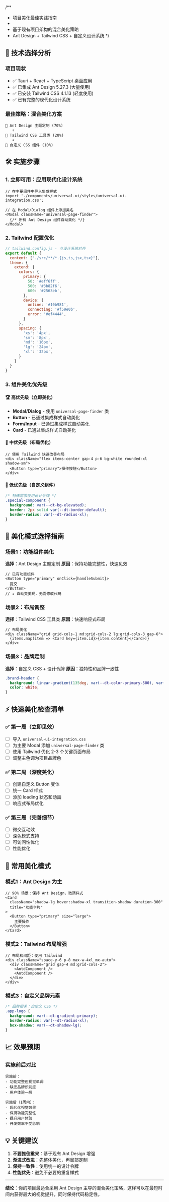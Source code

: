 /**
 * 项目美化最佳实践指南
 * 
 * 基于现有项目架构的混合美化策略
 * Ant Design + Tailwind CSS + 自定义设计系统
 */

## 🎯 技术选择分析

### 项目现状
- ✅ Tauri + React + TypeScript 桌面应用
- ✅ 已集成 Ant Design 5.27.3 (大量使用)
- ✅ 已安装 Tailwind CSS 4.1.13 (轻度使用)
- ✅ 已有完整的现代化设计系统

### 最佳策略：混合美化方案

```
🥇 Ant Design 主题定制 (70%)
   ↓
🥈 Tailwind CSS 工具类 (20%)
   ↓  
🥉 自定义 CSS 组件 (10%)
```

## 🛠️ 实施步骤

### 1. 立即可用：应用现代化设计系统

```tsx
// 在主要组件中导入集成样式
import './components/universal-ui/styles/universal-ui-integration.css';

// 在 Modal/Dialog 组件上添加类名
<Modal className="universal-page-finder">
  {/* 所有 Ant Design 组件自动美化 */}
</Modal>
```

### 2. Tailwind 配置优化

```javascript
// tailwind.config.js - 与设计系统对齐
export default {
  content: ["./src/**/*.{js,ts,jsx,tsx}"],
  theme: {
    extend: {
      colors: {
        primary: {
          50: '#eff6ff',
          500: '#3b82f6',
          600: '#2563eb',
        },
        device: {
          online: '#10b981',
          connecting: '#f59e0b',
          error: '#ef4444',
        }
      },
      spacing: {
        'xs': '4px',
        'sm': '8px', 
        'md': '16px',
        'lg': '24px',
        'xl': '32px',
      }
    }
  }
}
```

### 3. 组件美化优先级

#### 🏆 高优先级（立即美化）
- **Modal/Dialog** - 使用 `universal-page-finder` 类
- **Button** - 已通过集成样式自动美化
- **Form/Input** - 已通过集成样式自动美化
- **Card** - 已通过集成样式自动美化

#### 🥈 中优先级（布局优化）
```tsx
// 使用 Tailwind 快速改善布局
<div className="flex items-center gap-4 p-6 bg-white rounded-xl shadow-sm">
  <Button type="primary">操作按钮</Button>
</div>
```

#### 🥉 低优先级（自定义组件）
```css
/* 特殊需求使用设计令牌 */
.special-component {
  background: var(--dt-bg-elevated);
  border: 2px solid var(--dt-border-default);
  border-radius: var(--dt-radius-xl);
}
```

## 🎨 美化模式选择指南

### 场景1：功能组件美化
**选择**：Ant Design 主题定制
**原因**：保持功能完整性，快速见效

```tsx
// 已有功能组件
<Button type="primary" onClick={handleSubmit}>
  提交
</Button>
// ↓ 自动变美观，无需修改代码
```

### 场景2：布局调整
**选择**：Tailwind CSS 工具类
**原因**：快速响应式布局

```tsx
// 布局美化
<div className="grid grid-cols-1 md:grid-cols-2 lg:grid-cols-3 gap-6">
  {items.map(item => <Card key={item.id}>{item.content}</Card>)}
</div>
```

### 场景3：品牌定制
**选择**：自定义 CSS + 设计令牌
**原因**：独特性和品牌一致性

```css
.brand-header {
  background: linear-gradient(135deg, var(--dt-color-primary-500), var(--dt-color-primary-600));
  color: white;
}
```

## ⚡ 快速美化检查清单

### ✅ 第一周（立即见效）
- [ ] 导入 `universal-ui-integration.css`
- [ ] 为主要 Modal 添加 `universal-page-finder` 类
- [ ] 使用 Tailwind 优化 2-3 个关键页面布局
- [ ] 调整主色调为项目品牌色

### ✅ 第二周（深度美化）
- [ ] 创建自定义 Button 变体
- [ ] 统一 Card 样式
- [ ] 添加 loading 状态和动画
- [ ] 响应式布局优化

### ✅ 第三周（完善细节）
- [ ] 微交互动效
- [ ] 深色模式支持
- [ ] 可访问性优化
- [ ] 性能优化

## 🔧 常用美化模式

### 模式1：Ant Design 为主
```tsx
// 90% 场景：保持 Ant Design，微调样式
<Card 
  className="shadow-lg hover:shadow-xl transition-shadow duration-300"
  title="功能卡片"
>
  <Button type="primary" size="large">
    主要操作
  </Button>
</Card>
```

### 模式2：Tailwind 布局增强
```tsx
// 布局和间距：使用 Tailwind
<div className="space-y-6 p-8 max-w-4xl mx-auto">
  <div className="grid gap-4 md:grid-cols-2">
    <AntdComponent />
    <AntdComponent />
  </div>
</div>
```

### 模式3：自定义品牌元素
```css
/* 品牌相关：自定义 CSS */
.app-logo {
  background: var(--dt-gradient-primary);
  border-radius: var(--dt-radius-xl);
  box-shadow: var(--dt-shadow-lg);
}
```

## 📈 效果预期

### 实施前后对比
```
实施前：
- 功能完整但视觉单调
- 缺乏品牌识别度
- 用户体验一般

实施后（1周内）：
- 现代化视觉效果
- 保持功能完整性
- 提升用户体验
- 开发效率不受影响
```

## 💡 关键建议

1. **不要推倒重来**：基于现有 Ant Design 增强
2. **渐进式改进**：先整体美化，再局部定制
3. **保持一致性**：使用统一的设计令牌
4. **性能优先**：避免不必要的重复样式

---

**结论**：你的项目最适合采用 Ant Design 主导的混合美化策略，这样可以在最短时间内获得最大的视觉提升，同时保持代码稳定性。